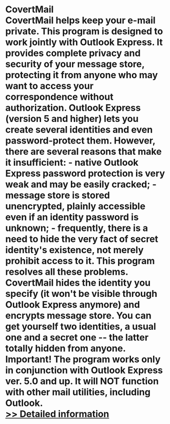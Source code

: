 # CovertMail<br />CovertMail helps keep your e-mail private. This program is designed to work jointly with Outlook Express. It provides complete privacy and security of your message store, protecting it from anyone who may want to access your correspondence without authorization. Outlook Express (version 5 and higher) lets you create several identities and even password-protect them. However, there are several reasons that make it insufficient: - native Outlook Express password protection is very weak and may be easily cracked; - message store is stored unencrypted, plainly accessible even if an identity password is unknown; - frequently, there is a need to hide the very fact of secret identity's existence, not merely prohibit access to it. This program resolves all these problems. CovertMail hides the identity you specify (it won't be visible through Outlook Express anymore) and encrypts message store. You can get yourself two identities, a usual one and a secret one -- the latter totally hidden from anyone. Important! The program works only in conjunction with Outlook Express ver. 5.0 and up. It will NOT function with other mail utilities, including Outlook.<br />[>> Detailed information](https://secure.shareit.com/shareit/product.html?productid=159626&affiliateid=200057808)